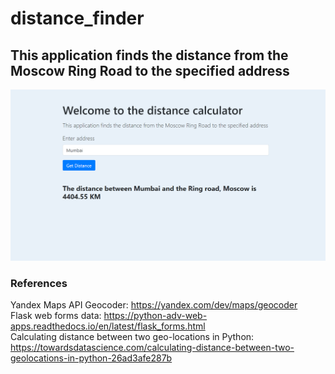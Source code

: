 # distance_finder
## This application finds the distance from the Moscow Ring Road to the specified address

![output](output.png?raw=true "Output")


### References
Yandex Maps API Geocoder: https://yandex.com/dev/maps/geocoder \
Flask web forms data: https://python-adv-web-apps.readthedocs.io/en/latest/flask_forms.html \
Calculating distance between two geo-locations in Python: https://towardsdatascience.com/calculating-distance-between-two-geolocations-in-python-26ad3afe287b 
